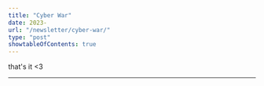 ```yaml
---
title: "Cyber War"
date: 2023-
url: "/newsletter/cyber-war/"
type: "post"
showtableOfContents: true
---
```




that's it <3

---

  
